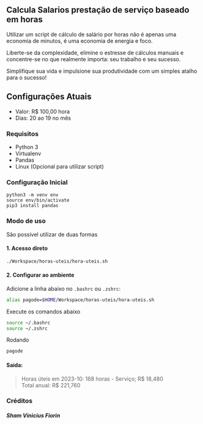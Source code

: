 ## Calcula Salarios prestação de serviço baseado em horas
Utilizar um script de cálculo de salário por horas não é apenas uma economia de minutos, é uma economia de energia e foco.   

Liberte-se da complexidade, elimine o estresse de cálculos manuais e concentre-se no que realmente importa: seu trabalho e seu sucesso.   

Simplifique sua vida e impulsione sua produtividade com um simples atalho para o sucesso!


## Configurações Atuais
- Valor: R$ 100,00 hora
- Dias: 20 ao 19 no mês

### Requisitos
- Python 3
- Virtualenv
- Pandas
- Linux (Opcional para utilizar script)

### Configuração Inicial
```
python3 -m venv env
source env/bin/activate
pip3 install pandas
```

### Modo de uso
São possivel utilizar de duas formas

#### 1. Acesso direto
```sh
./Workspace/horas-uteis/hora-uteis.sh
```

#### 2. Configurar ao ambiente
Adicione a linha abaixo no `.bashrc` ou `.zshrc`:
```sh
alias pagode=$HOME/Workspace/horas-uteis/hora-uteis.sh
```

Execute os comandos abaixo
```sh
source ~/.bashrc
source ~/.zshrc
```

Rodando
```sh
pagode
```

#### Saida:
> Horas úteis em 2023-10: 168 horas - Serviço; R$ 18,480  
> Total anual: R$ 221,760  


### Créditos
##### Sham Vinicius Fiorin